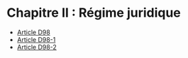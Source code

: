 # Chapitre II : Régime juridique

* [Article D98](./LEGIARTI000006464156.md)
* [Article D98-1](./LEGIARTI000006463972.md)
* [Article D98-2](./LEGIARTI000006463977.md)
